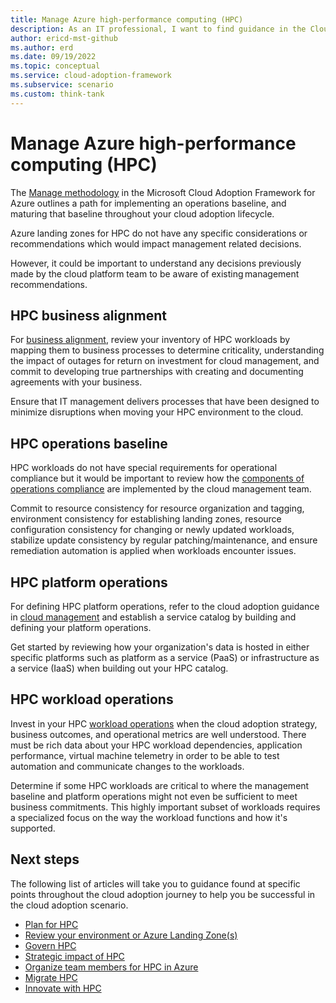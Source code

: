 ```yaml
---
title: Manage Azure high-performance computing (HPC)
description: As an IT professional, I want to find guidance in the Cloud Adoption Framework covering management for using Azure High-performance computing (HPC) as part of my IT strategy.
author: ericd-mst-github
ms.author: erd
ms.date: 09/19/2022
ms.topic: conceptual
ms.service: cloud-adoption-framework
ms.subservice: scenario
ms.custom: think-tank
---
```


# Manage Azure high-performance computing (HPC)

The [Manage methodology](../../manage/index.md) in the Microsoft Cloud Adoption Framework for Azure outlines a path for implementing an operations baseline, and maturing that baseline throughout your cloud adoption lifecycle.

Azure landing zones for HPC do not have any specific considerations or recommendations which would impact management related decisions.

However, it could be important to understand any decisions previously made by the cloud platform team to be aware of existing management recommendations.

## HPC business alignment

For [business alignment](../../manage/considerations/business-alignment.md), review your inventory of HPC workloads by mapping them to business processes to determine criticality, understanding the impact of outages for return on investment for cloud management, and commit to developing true partnerships with creating and documenting agreements with your business.

Ensure that IT management delivers processes that have been designed to minimize disruptions when moving your HPC environment to the cloud.

## HPC operations baseline

HPC workloads do not have special requirements for operational compliance but it would be important to review how the [components of operations compliance](../../manage/considerations/operational-compliance.md#components-of-operations-compliance) are implemented by the cloud management team.

Commit to resource consistency for resource organization and tagging, environment consistency for establishing landing zones, resource configuration consistency for changing or newly updated workloads, stabilize update consistency by regular patching/maintenance, and ensure remediation automation is applied when workloads encounter issues.


## HPC platform operations

For defining HPC platform operations, refer to the cloud adoption guidance in [cloud management](../../manage/considerations/platform.md) and establish a service catalog by building and defining your platform operations.

Get started by reviewing how your organization's data is hosted in either specific platforms such as platform as a service (PaaS) or infrastructure as a service (IaaS) when building out your HPC catalog.

## HPC workload operations

Invest in your HPC [workload operations](../../manage/considerations/workload.md) when the cloud adoption strategy, business outcomes, and operational metrics are well understood. There must be rich data about your HPC workload dependencies, application performance, virtual machine telemetry in order to be able to test automation and communicate changes to the workloads.

Determine if some HPC workloads are critical to where the management baseline and platform operations might not even be sufficient to meet business commitments. This highly important subset of workloads requires a specialized focus on the way the workload functions and how it's supported.

## Next steps

The following list of articles will take you to guidance found at specific points throughout the cloud adoption journey to help you be successful in the cloud adoption scenario.

- [Plan for HPC](./plan.md)
- [Review your environment or Azure Landing Zone(s)](./ready.md)
- [Govern HPC](./govern.md)
- [Strategic impact of HPC](./secure.md)
- [Organize team members for HPC in Azure](./organize.md)
- [Migrate HPC](./migrate.md)
- [Innovate with HPC](./innovate.md)